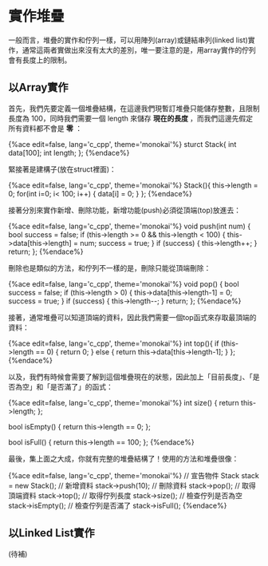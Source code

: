 # 實作堆疊
一般而言，堆疊的實作和佇列一樣，可以用陣列(array)或鏈結串列(linked list)實作，通常這兩者實做出來沒有太大的差別，唯一要注意的是，用array實作的佇列會有長度上的限制。  

## 以Array實作
首先，我們先要定義一個堆疊結構，在這邊我們現暫訂堆疊只能儲存整數，且限制長度為 100，同時我們需要一個 length 來儲存 **現在的長度** ，而我們這邊先假定所有資料都不會是 **零** ：    

{%ace edit=false, lang='c_cpp', theme='monokai'%}
sturct Stack{
    int data[100];
    int length;
};
{%endace%}

緊接著是建構子(放在struct裡面)：  

{%ace edit=false, lang='c_cpp', theme='monokai'%}
Stack(){
    this->length = 0;
    for(int i=0; i< 100; i++) {
      data[i] = 0;
    }
};
{%endace%}

接著分別來實作新增、刪除功能，新增功能(push)必須從頂端(top)放進去：  

{%ace edit=false, lang='c_cpp', theme='monokai'%}
void push(int num) {
    bool success = false;
    if (this->length >= 0 && this->length < 100) {
        this->data[this->length] = num;
        success = true;
    }
    if (success) {
        this->length++;
    }
    return;
};
{%endace%}

刪除也是類似的方法，和佇列不一樣的是，刪除只能從頂端刪除：  

{%ace edit=false, lang='c_cpp', theme='monokai'%}
void pop() {
    bool success = false;
    if (this->length > 0) {
        this->data[this->length-1] = 0;
        success = true;
    }
    if (success) {
        this->length--;
    }
    return;
};
{%endace%}

接著，通常堆疊可以知道頂端的資料，因此我們需要一個top函式來存取最頂端的資料：  

{%ace edit=false, lang='c_cpp', theme='monokai'%}
int top(){
    if (this->length == 0) {
        return 0;
    } else {
        return this->data[this->length-1];
    }
};
{%endace%}

以及，我們有時候會需要了解到這個堆疊現在的狀態，因此加上「目前長度」、「是否為空」和「是否滿了」的函式：  

{%ace edit=false, lang='c_cpp', theme='monokai'%}
int size() {
    return this->length;
};

bool isEmpty() {
    return this->length == 0;
};

bool isFull() {
    return this->length == 100;
};
{%endace%}

最後，集上面之大成，你就有完整的堆疊結構了！使用的方法和堆疊很像：  

{%ace edit=false, lang='c_cpp', theme='monokai'%}
// 宣告物件
Stack stack = new Stack();
// 新增資料
stack->push(10);
// 刪除資料
stack->pop();
// 取得頂端資料
stack->top();
// 取得佇列長度
stack->size();
// 檢查佇列是否為空
stack->isEmpty();
// 檢查佇列是否滿了
stack->isFull();
{%endace%}

## 以Linked List實作
(待補)
